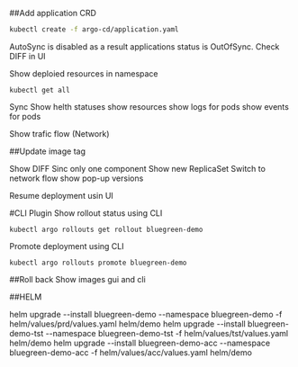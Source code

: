 ##Add application CRD

```bash
kubectl create -f argo-cd/application.yaml
```

AutoSync is disabled as a result applications status is OutOfSync. 
Check DIFF in UI

Show deploied resources in namespace
```
kubectl get all
```

Sync
Show helth statuses
show resources
show logs for pods
show events for pods

Show trafic flow (Network)

##Update image tag

Show DIFF
Sinc only one component
Show new ReplicaSet
Switch to network flow
show pop-up versions


Resume deployment usin UI


#CLI Plugin
Show rollout status using CLI
```
kubectl argo rollouts get rollout bluegreen-demo
```

Promote deployment using CLI
```
kubectl argo rollouts promote bluegreen-demo
```

##Roll back
Show images gui and cli


##HELM

helm upgrade --install bluegreen-demo  --namespace bluegreen-demo  -f helm/values/prd/values.yaml helm/demo
helm upgrade --install bluegreen-demo-tst  --namespace bluegreen-demo-tst -f helm/values/tst/values.yaml helm/demo
helm upgrade --install bluegreen-demo-acc  --namespace bluegreen-demo-acc -f helm/values/acc/values.yaml helm/demo


